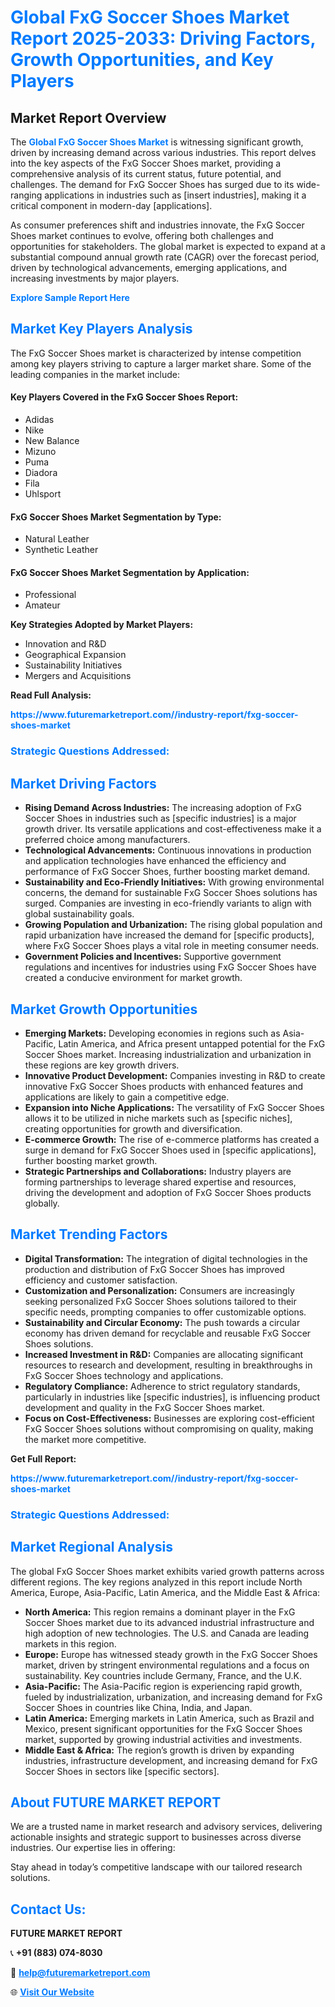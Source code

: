 <h1 style="color: #007BFF;">Global FxG Soccer Shoes Market Report 2025-2033: Driving Factors, Growth Opportunities, and Key Players</h1>

<section id="overview">
<h2>Market Report Overview</h2>
<p>The <a href="https://www.futuremarketreport.com//industry-report/fxg-soccer-shoes-market" style="color: #007BFF; text-decoration: none;"><strong>Global FxG Soccer Shoes Market</strong></a> is witnessing significant growth, driven by increasing demand across various industries. This report delves into the key aspects of the FxG Soccer Shoes market, providing a comprehensive analysis of its current status, future potential, and challenges. The demand for FxG Soccer Shoes has surged due to its wide-ranging applications in industries such as [insert industries], making it a critical component in modern-day [applications].</p>
<p>As consumer preferences shift and industries innovate, the FxG Soccer Shoes market continues to evolve, offering both challenges and opportunities for stakeholders. The global market is expected to expand at a substantial compound annual growth rate (CAGR) over the forecast period, driven by technological advancements, emerging applications, and increasing investments by major players.</p>
</section>

<section id="overview">
<p><a href="https://www.futuremarketreport.com//request-sample/reportId=52028" style="color: #007BFF; text-decoration: none;"><strong>Explore Sample Report Here</strong></a></p>
</section>

<section id="key-players">
<h2 style="color: #007BFF;">Market Key Players Analysis</h2>
<p>The FxG Soccer Shoes market is characterized by intense competition among key players striving to capture a larger market share. Some of the leading companies in the market include:</p>
<h4>Key Players Covered in the FxG Soccer Shoes Report:</h4>
<ul><li>Adidas</li><li>Nike</li><li>New Balance</li><li>Mizuno</li><li>Puma</li><li>Diadora</li><li>Fila</li><li>Uhlsport</li></ul>
<h4>FxG Soccer Shoes Market Segmentation by Type:</h4>
<ul><li>Natural Leather</li><li>Synthetic Leather</li></ul>

<h4>FxG Soccer Shoes Market Segmentation by Application:</h4>
<ul><li>Professional</li><li>Amateur</li></ul>
<p><strong>Key Strategies Adopted by Market Players:</strong></p>
<ul>
<li>Innovation and R&D</li>
<li>Geographical Expansion</li>
<li>Sustainability Initiatives</li>
<li>Mergers and Acquisitions</li>
</ul>
</section>

<section>
<p><strong>Read Full Analysis: </strong></p><a href="https://www.futuremarketreport.com//industry-report/fxg-soccer-shoes-market" style="color: #007BFF; text-decoration: none;"><strong>https://www.futuremarketreport.com//industry-report/fxg-soccer-shoes-market</strong></a>
<h3 style="color: #007BFF;">Strategic Questions Addressed:</h3>
</section>

<section id="driving-factors">
<h2 style="color: #007BFF;">Market Driving Factors</h2>
<ul>
<li><strong>Rising Demand Across Industries:</strong> The increasing adoption of FxG Soccer Shoes in industries such as [specific industries] is a major growth driver. Its versatile applications and cost-effectiveness make it a preferred choice among manufacturers.</li>
<li><strong>Technological Advancements:</strong> Continuous innovations in production and application technologies have enhanced the efficiency and performance of FxG Soccer Shoes, further boosting market demand.</li>
<li><strong>Sustainability and Eco-Friendly Initiatives:</strong> With growing environmental concerns, the demand for sustainable FxG Soccer Shoes solutions has surged. Companies are investing in eco-friendly variants to align with global sustainability goals.</li>
<li><strong>Growing Population and Urbanization:</strong> The rising global population and rapid urbanization have increased the demand for [specific products], where FxG Soccer Shoes plays a vital role in meeting consumer needs.</li>
<li><strong>Government Policies and Incentives:</strong> Supportive government regulations and incentives for industries using FxG Soccer Shoes have created a conducive environment for market growth.</li>
</ul>
</section>

<section id="growth-opportunities">
<h2 style="color: #007BFF;">Market Growth Opportunities</h2>
<ul>
<li><strong>Emerging Markets:</strong> Developing economies in regions such as Asia-Pacific, Latin America, and Africa present untapped potential for the FxG Soccer Shoes market. Increasing industrialization and urbanization in these regions are key growth drivers.</li>
<li><strong>Innovative Product Development:</strong> Companies investing in R&D to create innovative FxG Soccer Shoes products with enhanced features and applications are likely to gain a competitive edge.</li>
<li><strong>Expansion into Niche Applications:</strong> The versatility of FxG Soccer Shoes allows it to be utilized in niche markets such as [specific niches], creating opportunities for growth and diversification.</li>
<li><strong>E-commerce Growth:</strong> The rise of e-commerce platforms has created a surge in demand for FxG Soccer Shoes used in [specific applications], further boosting market growth.</li>
<li><strong>Strategic Partnerships and Collaborations:</strong> Industry players are forming partnerships to leverage shared expertise and resources, driving the development and adoption of FxG Soccer Shoes products globally.</li>
</ul>
</section>

<section id="trending-factors">
<h2 style="color: #007BFF;">Market Trending Factors</h2>
<ul>
<li><strong>Digital Transformation:</strong> The integration of digital technologies in the production and distribution of FxG Soccer Shoes has improved efficiency and customer satisfaction.</li>
<li><strong>Customization and Personalization:</strong> Consumers are increasingly seeking personalized FxG Soccer Shoes solutions tailored to their specific needs, prompting companies to offer customizable options.</li>
<li><strong>Sustainability and Circular Economy:</strong> The push towards a circular economy has driven demand for recyclable and reusable FxG Soccer Shoes solutions.</li>
<li><strong>Increased Investment in R&D:</strong> Companies are allocating significant resources to research and development, resulting in breakthroughs in FxG Soccer Shoes technology and applications.</li>
<li><strong>Regulatory Compliance:</strong> Adherence to strict regulatory standards, particularly in industries like [specific industries], is influencing product development and quality in the FxG Soccer Shoes market.</li>
<li><strong>Focus on Cost-Effectiveness:</strong> Businesses are exploring cost-efficient FxG Soccer Shoes solutions without compromising on quality, making the market more competitive.</li>
</ul>
</section>

<section>
<p><strong>Get Full Report: </strong></p><a href="https://www.futuremarketreport.com//industry-report/fxg-soccer-shoes-market" style="color: #007BFF; text-decoration: none;"><strong>https://www.futuremarketreport.com//industry-report/fxg-soccer-shoes-market</strong></a>
<h3 style="color: #007BFF;">Strategic Questions Addressed:</h3>
</section>


<section id="regional-analysis">
<h2 style="color: #007BFF;">Market Regional Analysis</h2>
<p>The global FxG Soccer Shoes market exhibits varied growth patterns across different regions. The key regions analyzed in this report include North America, Europe, Asia-Pacific, Latin America, and the Middle East & Africa:</p>
<ul>
<li><strong>North America:</strong> This region remains a dominant player in the FxG Soccer Shoes market due to its advanced industrial infrastructure and high adoption of new technologies. The U.S. and Canada are leading markets in this region.</li>
<li><strong>Europe:</strong> Europe has witnessed steady growth in the FxG Soccer Shoes market, driven by stringent environmental regulations and a focus on sustainability. Key countries include Germany, France, and the U.K.</li>
<li><strong>Asia-Pacific:</strong> The Asia-Pacific region is experiencing rapid growth, fueled by industrialization, urbanization, and increasing demand for FxG Soccer Shoes in countries like China, India, and Japan.</li>
<li><strong>Latin America:</strong> Emerging markets in Latin America, such as Brazil and Mexico, present significant opportunities for the FxG Soccer Shoes market, supported by growing industrial activities and investments.</li>
<li><strong>Middle East & Africa:</strong> The region’s growth is driven by expanding industries, infrastructure development, and increasing demand for FxG Soccer Shoes in sectors like [specific sectors].</li>
</ul>
</section>

<footer>
<h2 style="color: #007BFF;">About FUTURE MARKET REPORT</h2>
<p>We are a trusted name in market research and advisory services, delivering actionable insights and strategic support to businesses across diverse industries. Our expertise lies in offering:</p>

<p>Stay ahead in today’s competitive landscape with our tailored research solutions.</p>

<h2 style="color: #007BFF;">Contact Us:</h2>
<p><strong>FUTURE MARKET REPORT</strong></p>
<p>📞 <strong>+91 (883) 074-8030</strong></p>
<p>📧 <strong><a href="mailto:help@futuremarketreport.com" style="color: #007BFF;">help@futuremarketreport.com</a></strong></p>
<p>🌐 <strong><a href="https://www.futuremarketreport.com/" style="color: #007BFF;">Visit Our Website</a></strong></p>
</footer>